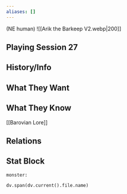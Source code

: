 ```yaml
---
aliases: []
---
```

(NE human)
![[Arik the Barkeep V2.webp|200]]
## Playing Session 27

## History/Info

## What They Want

## What They Know
[[Barovian Lore]]

## Relations

## Stat Block

```statblock
monster:
```

```dataviewjs
dv.span(dv.current().file.name)
```
